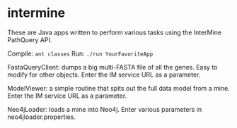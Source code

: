# intermine
These are Java apps written to perform various tasks using the InterMine PathQuery API.

Compile: ```ant classes```
Run: ```./run YourFavoriteApp```

FastaQueryClient: dumps a big multi-FASTA file of all the genes. Easy to modify for other objects. Enter the IM service URL as a parameter.

ModelViewer: a simple routine that spits out the full data model from a mine. Enter the IM service URL as a parameter.

Neo4jLoader: loads a mine into Neo4j. Enter various parameters in neo4jloader.properties.
